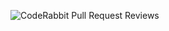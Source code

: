 ![CodeRabbit Pull Request Reviews](https://img.shields.io/coderabbit/prs/github/Bada-Don/Boliyan-Electron-F?utm_source=oss&utm_medium=github&utm_campaign=Bada-Don%2FBoliyan-Electron-F&labelColor=171717&color=FF570A&link=https%3A%2F%2Fcoderabbit.ai&label=CodeRabbit+Reviews)
